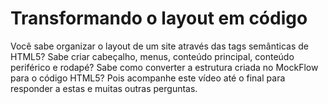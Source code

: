# Transformando o layout em código

Você sabe organizar o layout de um site através das tags semânticas de HTML5? Sabe criar cabeçalho, menus, conteúdo principal, conteúdo periférico e rodapé? Sabe como converter a estrutura criada no MockFlow para o código HTML5? Pois acompanhe este vídeo até o final para responder a estas e muitas outras perguntas.